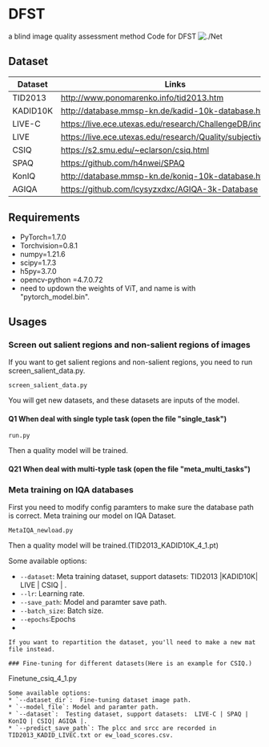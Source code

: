 # DFST
a blind image quality assessment method
Code for DFST
![./Net](network.png)

## Dataset
| Dataset   | Links                                                       |
| --------- | ----------------------------------------------------------- |
| TID2013      | http://www.ponomarenko.info/tid2013.htm     |
| KADID10K      | http://database.mmsp-kn.de/kadid-10k-database.html      |
| LIVE-C      | https://live.ece.utexas.edu/research/ChallengeDB/index.html      |
| LIVE      | https://live.ece.utexas.edu/research/Quality/subjective.htm          |
| CSIQ      | https://s2.smu.edu/~eclarson/csiq.html |
| SPAQ      | https://github.com/h4nwei/SPAQ |
| KonIQ      | http://database.mmsp-kn.de/koniq-10k-database.html |
| AGIQA     |  https://github.com/lcysyzxdxc/AGIQA-3k-Database |
## Requirements
- PyTorch=1.7.0
- Torchvision=0.8.1
- numpy=1.21.6
- scipy=1.7.3
- h5py=3.7.0
- opencv-python =4.7.0.72
- need to updown the weights of ViT, and name is with "pytorch_model.bin".
## Usages

### Screen out salient regions and non-salient regions of images

If you want to get salient regions and non-salient regions, you need to run screen_salient_data.py.

```
screen_salient_data.py
```

You will get new datasets, and these datasets are inputs of the model.


####  Q1  When deal with single typle task (open the file "single_task")
```
run.py
```
Then a quality model will be trained.

####  Q21  When deal with multi-typle task (open the file "meta_multi_tasks")
### Meta training on IQA databases
First you need to modify config paramters to make sure the database path is correct.
Meta training  our model on IQA Dataset.
```
MetaIQA_newload.py
```
Then a quality model will be trained.(TID2013_KADID10K_4_1.pt)

Some available options:
* `--dataset`: Meta training  dataset, support datasets: TID2013 |KADID10K| LIVE | CSIQ | .
* `--lr`: Learning rate.
* `--save_path`: Model and paramter save path.
* `--batch_size`: Batch size.
* `--epochs`:Epochs
* 
```
If you want to repartition the dataset, you'll need to make a new mat file instead.

### Fine-tuning for different datasets(Here is an example for CSIQ.)
```
Finetune_csiq_4_1.py
```
Some available options:
* `--dataset_dir`:  Fine-tuning dataset image path.
* `--model_file`: Model and paramter path.
* `--dataset`:  Testing dataset, support datasets:  LIVE-C | SPAQ | KonIQ | CSIQ| AGIQA |.
* `--predict_save_path`: The plcc and srcc are recorded in TID2013_KADID_LIVEC.txt or ew_load_scores.csv.
